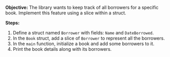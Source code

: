 **Objective:** The library wants to keep track of all borrowers for a specific book. Implement this feature using a slice within a struct.

**Steps:**
1. Define a struct named `Borrower` with fields: `Name` and `DateBorrowed`.
2. In the `Book` struct, add a slice of `Borrower` to represent all the borrowers.
3. In the `main` function, initialize a book and add some borrowers to it.
4. Print the book details along with its borrowers.